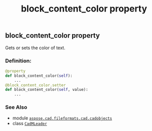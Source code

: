 ﻿---
title: block_content_color property
second_title: Aspose.CAD for Python via .NET API References
description: 
type: docs
weight: 100
url: /aspose.cad.fileformats.cad.cadobjects/cadmleader/block_content_color/
is_root: false
---

## block_content_color property


Gets or sets the color of text.
### Definition:
```python
@property
def block_content_color(self):
    ...
@block_content_color.setter
def block_content_color(self, value):
    ...
```

### See Also
* module [`aspose.cad.fileformats.cad.cadobjects`](../../)
* class [`CadMLeader`](/cad/python-net/aspose.cad.fileformats.cad.cadobjects/cadmleader)
